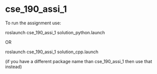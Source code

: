 # cse_190_assi_1

To run the assignment use:

roslaunch cse_190_assi_1 solution_python.launch

OR

roslaunch cse_190_assi_1 solution_cpp.launch

(if you have a different package name than cse_190_assi_1 then use that instead)
